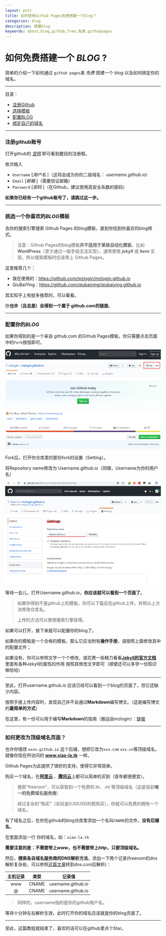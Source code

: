 ```yaml
---
layout: post
title: 如何使用Github Pages免费搭建一个blog？
categories: blog
description: 搭建blog
keywords: about,blog,github,free,免费,githubpages
---
```


# **如何免费搭建一个 *BLOG* ?**

简单的介绍一下如何通过 `github pages`来 *免费*  搭建一个 *blog* 以及如何绑定你的域名。

------

目录：

* [注册Github](#注册github账号)
* [选择模板](#挑选一个你喜欢的*BLOG*模板)
* [配置BLOG](#配置你的*BLOG*)
* [绑定自己的域名](#如何更改为顶级域名页面？)

------

### 注册github账号

打开github的 [*官网*](www.github.com)  即可看到醒目的注册框。

依次输入

- `Username` [*用户名* ]（这将会成为你的二级域名： *username.github.io*）
- `Email` [*邮箱* ]（需要验证邮箱）
- `Password`  [*密码* ]（在Github，建议使用高安全系数的密码）

**如果你已经有一个github账号了，请跳过这一步。**

------



### 挑选一个你喜欢的*BLOG*模板

去你的搜索引擎搜索 Github Pages 的blog模板，直到你找到你喜欢的blog样式。

> 注意：Github Pages的blog模板**并不适用于某些自动化模板**，比如**WordPress**（至少通过一般手段无法实现），通常使用 ***jekyll*** 或 ***hero*** 实现，所以搜索模板时应该带上 Github Pages。

这里推荐几个：

- 我在使用的：https://github.com/mzlogin/mzlogin.github.io
- QiuBaiYing：https://github.com/qiubaiying/qiubaiying.github.io

其实知乎上有挺多推荐的，可以看看。

你**也许（且总是）会得到一个属于 github.com的链接**。

------



### 配置你的*BLOG*

如果你得到的是一个来自 github.com 的Github Pages模板，你只需要点击页面中的`Fork`按钮即可。

![fork按钮](\assets\images\2019-11-13-1.png)

Fork后，打开你仓库里的那份fork的设置（Setting）。

将Repository name修改为 Username.github.io（同理，Username为你的用户名）

![fork按钮](\assets\images\2019-11-13-2.png)

等待一会儿，打开Username.github.io，**你应该就可以看到一个页面了**。

> 如果你得到不是github上的模板，你可以下载后在github上传，并照以上方法修改仓库名。
>
> 上传的方法可以使用搜索引擎获得。

如果可以打开，接下来就可以配置你的blog了。

如果你的模板是一个合格的模板，那么它应当附有**操作手册**，请按照上面修改其中的配置文件；

如果没有，你可以参照文字一个个修改，或花费一些精力看看[**Jekyll的官方文档**](https://jekyllrb.com/) 里面有各种Jekyll的属性的作用 按照其修改文字即可（顺便还可以多学一份知识嘛哈哈）

------

至此，打开username.github.io 应该已经可以看到一个blog的页面了，但它还缺少内容。

按照手册上传内容时，发现自己并不会通过**Markdown**编写博文。（这是编写博文的**最简单的方式**）

在这里，有一份可以用于编写**Markdown**的指南（搬运自mzlogin）：[链接](http://xiao-la.tk/2019/11/13/%E4%B8%8D%E6%9D%83%E5%A8%81Markdown%E6%8C%87%E5%8D%97/)

------

### 如何更改为顶级域名页面？

也许你很烦 `xxxx.github.io` 这个后缀，想把它改为`xxx.com` `xxx.cn`等顶级域名，就像你现在所访问的 **www.xiao-la.tk** 一样。

Github Pages为此提供了很好的支持，使得它非常简单。

购买一个域名，在[**阿里云**](www.aliyun.com) 、[**腾讯云**](https://cloud.tencent.com/)上都可以简单的买到（首年都很便宜）。

> 搜索“freenom”，可以获取到一个免费的.tk、.ml 等顶级域名（这是目前**唯一的免费域名服务商**）
>
> 经过复杂的“购买”（实际是0.00USD的假购买），你就可以免费的拥有一个域名。

有了域名之后，在你在github的blog仓库里添加一个名叫`CNAME`的文件，**没有后缀名**。

在里面添加一行 你的域名，如：`xiao-la.tk`

**需要注意的是：不需要带上*www*，也不需要带上*http*，只要顶级域名。**

然后，**搜索各自域名服务商的DNS解析方法**，添加一下两个记录(freenom的dns解析复杂些，可以参照[这篇文章](https://lfei.life/chdnsserver-of-freenom/)转到dns.com后解析)：

| 主机记录 | 类型  |       记录值       |
| :------: | :---: | :----------------: |
|   www    | CNAME | username.github.io |
|    @     | CNAME | username.github.io |

> 同样的，username指的是你的github用户名。

等待十分钟左右解析生效，此时打开你的域名应该就是你的blog页面了。

------

至此，这篇教程就结束了，喜欢的话可以在github里点个Star。